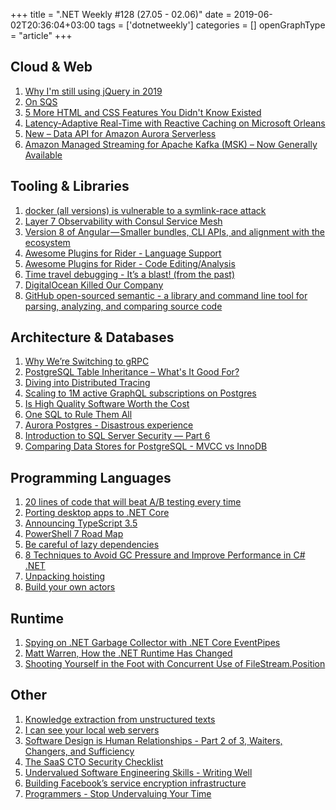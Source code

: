 +++
title = ".NET Weekly #128 (27.05 - 02.06)"
date = 2019-06-02T20:36:04+03:00
tags = ['dotnetweekly']
categories = []
openGraphType = "article"
+++

## Cloud & Web

1. [Why I'm still using jQuery in 2019](https://arp242.net/jquery.html)
1. [On SQS](https://www.tbray.org/ongoing/When/201x/2019/05/26/SQS)
1. [5 More HTML and CSS Features You Didn't Know Existed](https://www.256kilobytes.com/content/show/10679/code-demos-5-more-html-and-css-features-you-didnt-know-existed-and-one-work-in-progress-you-didnt-know-you-wanted)
1. [Latency-Adaptive Real-Time with Reactive Caching on Microsoft Orleans](https://jorgecandeias.github.io/2019/05/26/latency-adaptive-real-time-with-reactive-caching-on-microsoft-orleans/)
1. [New – Data API for Amazon Aurora Serverless](https://aws.amazon.com/blogs/aws/new-data-api-for-amazon-aurora-serverless/)
1. [Amazon Managed Streaming for Apache Kafka (MSK) – Now Generally Available](https://aws.amazon.com/blogs/aws/amazon-managed-streaming-for-apache-kafka-msk-now-generally-available/)

<!--more-->

## Tooling & Libraries

1. [docker (all versions) is vulnerable to a symlink-race attack](https://seclists.org/oss-sec/2019/q2/131)
1. [Layer 7 Observability with Consul Service Mesh](https://www.hashicorp.com/blog/layer-7-observability-with-consul-service-mesh)
1. [Version 8 of Angular — Smaller bundles, CLI APIs, and alignment with the ecosystem](https://blog.angular.io/version-8-of-angular-smaller-bundles-cli-apis-and-alignment-with-the-ecosystem-af0261112a27)
1. [Awesome Plugins for Rider - Language Support](https://blog.jetbrains.com/dotnet/2019/05/29/awesome-plugins-rider-language-support/)
1. [Awesome Plugins for Rider - Code Editing/Analysis](https://blog.jetbrains.com/dotnet/2019/05/31/awesome-plugins-rider-code-editinganalysis/)
1. [Time travel debugging - It’s a blast! (from the past)](https://blogs.technet.microsoft.com/srd/2019/05/29/time-travel-debugging-its-a-blast-from-the-past/)
1. [DigitalOcean Killed Our Company](https://twitter.com/w3Nicolas/status/1134529316904153089)
1. [GitHub open-sourced semantic - a library and command line tool for parsing, analyzing, and comparing source code](https://github.com/github/semantic)

## Architecture & Databases

1. [Why We’re Switching to gRPC](https://eng.fromatob.com/post/2019/05/why-were-switching-to-grpc/)
1. [PostgreSQL Table Inheritance – What's It Good For?](https://ledgersmbdev.blogspot.com/2019/05/table-inheritance-whats-it-good-for.html)
1. [Diving into Distributed Tracing](https://dev.bleacherreport.com/diving-into-distributed-tracing-ce9638025576)
1. [Scaling to 1M active GraphQL subscriptions on Postgres](https://github.com/hasura/graphql-engine/blob/master/architecture/live-queries.md)
1. [Is High Quality Software Worth the Cost](https://martinfowler.com/articles/is-quality-worth-cost.html)
1. [One SQL to Rule Them All](https://arxiv.org/abs/1905.12133)
1. [Aurora Postgres - Disastrous experience](https://old.reddit.com/r/aws/comments/bv70k8/aurora_postgres_disastrous_experience/?st=jwf77hw8&sh=6fbf5497)
1. [Introduction to SQL Server Security — Part 6](https://www.red-gate.com/simple-talk/sysadmin/data-protection-and-privacy/introduction-to-sql-server-security-part-6/)
1. [Comparing Data Stores for PostgreSQL - MVCC vs InnoDB](https://severalnines.com/blog/comparing-data-stores-postgresql-mvcc-vs-innodb)

## Programming Languages

1. [20 lines of code that will beat A/B testing every time](http://stevehanov.ca/blog/?id=132)
1. [Porting desktop apps to .NET Core](https://devblogs.microsoft.com/dotnet/porting-desktop-apps-to-net-core/)
1. [Announcing TypeScript 3.5](https://devblogs.microsoft.com/typescript/announcing-typescript-3-5/)
1. [PowerShell 7 Road Map](https://devblogs.microsoft.com/powershell/powershell-7-road-map/)
1. [Be careful of lazy dependencies](https://compiledexperience.com/blog/posts/lazy-dependencies)
1. [8 Techniques to Avoid GC Pressure and Improve Performance in C# .NET](https://michaelscodingspot.com/avoid-gc-pressure/)
1. [Unpacking hoisting](http://2ality.com/2019/05/unpacking-hoisting.html)
1. [Build your own actors](https://bartoszsypytkowski.com/build-your-own-actor-model/)

## Runtime

1. [Spying on .NET Garbage Collector with .NET Core EventPipes](https://medium.com/criteo-labs/spying-on-net-garbage-collector-with-net-core-eventpipes-9f2a986d5705)
1. [Matt Warren, How the .NET Runtime Has Changed](https://nodogmapodcast.bryanhogan.net/122-matt-warren-how-the-net-runtime-has-changed/)
1. [Shooting Yourself in the Foot with Concurrent Use of FileStream.Position](https://sergeyteplyakov.github.io/Blog/concurrency/2019/05/29/Shooting-Yourself-in-the-Foot-with-Concurrent-Use-of-FileStream-Position.html)

## Other

1. [Knowledge extraction from unstructured texts](https://lab.heuritech.com/knowledge-extraction-from-unstructured-texts)
1. [I can see your local web servers](http://http.jameshfisher.com/2019/05/26/i-can-see-your-local-web-servers/)
1. [Software Design is Human Relationships - Part 2 of 3, Waiters, Changers, and Sufficiency](https://medium.com/@kentbeck_7670/software-design-is-human-relationships-part-2-of-3-waiters-changers-and-sufficiency-4c0bb9a08d23)
1. [The SaaS CTO Security Checklist](https://www.sqreen.com/checklists/saas-cto-security-checklist)
1. [Undervalued Software Engineering Skills - Writing Well](https://blog.pragmaticengineer.com/on-writing-well/)
1. [Building Facebook’s service encryption infrastructure](https://code.fb.com/security/service-encryption/)
1. [Programmers - Stop Undervaluing Your Time](https://medium.com/@TuckerConnelly/programmers-stop-undervaluing-your-time-9e238dd72461)
